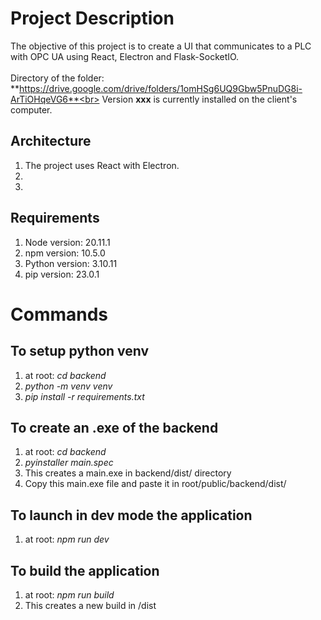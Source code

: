 # Project Description

The objective of this project is to create a UI that communicates to a PLC with OPC UA using React, Electron and Flask-SocketIO.<br><br>
Directory of the folder: **https://drive.google.com/drive/folders/1omHSg6UQ9Gbw5PnuDG8i-ArTiOHqeVG6**<br>
Version **xxx** is currently installed on the client's computer.

## Architecture

1. The project uses React with Electron.
2.
3. <br>

## Requirements

1. Node version: 20.11.1
2. npm version: 10.5.0
3. Python version: 3.10.11
4. pip version: 23.0.1

# Commands

## To setup python venv

1. at root: _cd backend_
2. _python -m venv venv_
3. _pip install -r requirements.txt_

## To create an .exe of the backend

1. at root: _cd backend_
2. _pyinstaller main.spec_
3. This creates a main.exe in backend/dist/ directory
4. Copy this main.exe file and paste it in root/public/backend/dist/

## To launch in dev mode the application

1. at root: _npm run dev_

## To build the application

1. at root: _npm run build_
2. This creates a new build in /dist
